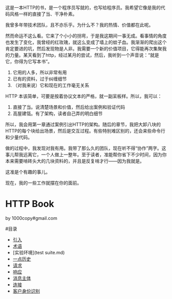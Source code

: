 这是一本HTTP的书，是一个程序员写就的，也写给程序员。我希望它像是我的代码风格一样的直接了当、干净朴素。

我曾多年带技术团队，且不亦乐乎。为什么不？我的热情、价值都在此呢。

然而命运不这么看。它来了个小小的拐弯，于是我这期间一事无成。看事情的角度也发生了变化，我曾经的红玫瑰，就这么变成了墙上的蚊子血。我渐渐的爬出这个肯定要进的坑，然后发现物是人非。我需要一个新的价值项目，它得能再次集聚我的力量。某天看到了http，经过某月的尝试，然后，我听到一个声音说：“就是它，你得为它写本书”。

1. 它用的人多，所以非常有用
2. 已有的资料，过于纠缠细节
3. （对我来说）它和现在的工作毫无关系

HTTP 本该简单，可要是按着协议文本的严格，就一副呆板样。所以，我可以：

1. 直接了当。说清楚场景和价值，然后给出案例和验证代码
2. 高屋建瓴。有了架构，读者自己弄的明白细节

所以，我会用第一章通过案例引出HTTP的架构。随后的章节，我把大卸八块的HTTP的每个块给出场景，然后是交互过程。有些特别难区别的，还会来些命令行和少量代码。

做的过程中，我发现对我有用。我带了那么久的团队，现在听不得“协作”两字。这事儿帮我远离它，一个人做上一整年。至于读者，准能帮你省下不少时间，因为你本来需要啃砖头大的几块资料的，并且是反复啃才行——因为我就是。

这准是个有趣的事儿。

现在，我的一些工作就摆在你的面前。

<h1>HTTP Book</h1>

by 1000copy#gmail.com


#目录

- [引入](introduction.md)
- [术语](term.md)
- [实验环境](test suite.md)
- [一点历史](history.md)
- [请求](request/)
- [响应](response/)
- [消息主体](message-body.md)
- [   连接](connection.md)
- [客户身份识别](client-identity.md)

